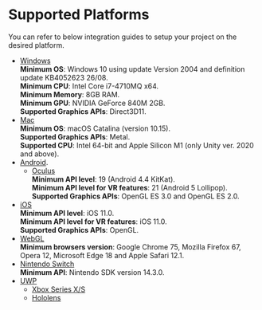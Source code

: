 # Supported Platforms

You can refer to below integration guides to setup your project on the desired platform.

- [Windows](/platforms/windows.md)  
	**Minimum OS**: Windows 10 using update Version 2004 and definition update KB4052623 26/08.  
	**Minimum CPU**: Intel Core i7-4710MQ x64.  
	**Minimum Memory**: 8GB RAM.  
	**Minimum GPU**: NVIDIA GeForce 840M 2GB.  
	**Supported Graphics APIs**: Direct3D11.  
- [Mac](/platforms/mac.md)  
	**Minimum OS**: macOS Catalina (version 10.15).  
	**Supported Graphics APIs**: Metal.  
	**Supported CPU**: Intel 64-bit and Apple Silicon M1 (only Unity ver. 2020 and above).  
- [Android](/platforms/android.md). 
	- [Oculus](/platforms/oculus.md)  
	**Minimum API level**: 19 (Android 4.4 KitKat).  
	**Minimum API level for VR features**: 21 (Android 5 Lollipop).  
	**Supported Graphics APIs**: OpenGL ES  3.0 and OpenGL ES 2.0.  
- [iOS](/platforms/ios.md)  
	**Minimum API level**: iOS 11.0.  
	**Minimum API level for VR features**: iOS 11.0.  
	**Supported Graphics APIs**: OpenGL.  
- [WebGL](/platforms/webgl.md)  
	**Minimum browsers version**: Google Chrome 75, Mozilla Firefox 67, Opera 12, Microsoft Edge 18 and Apple Safari 12.1.
- [Nintendo Switch](/platforms/nintendo.md)  
	**Minimum API**: Nintendo SDK version 14.3.0.
- [UWP](/platforms/uwp.md)
	- [Xbox Series X/S](/platforms/xbox.md)
	- [Hololens](/platforms/hololens.md)
